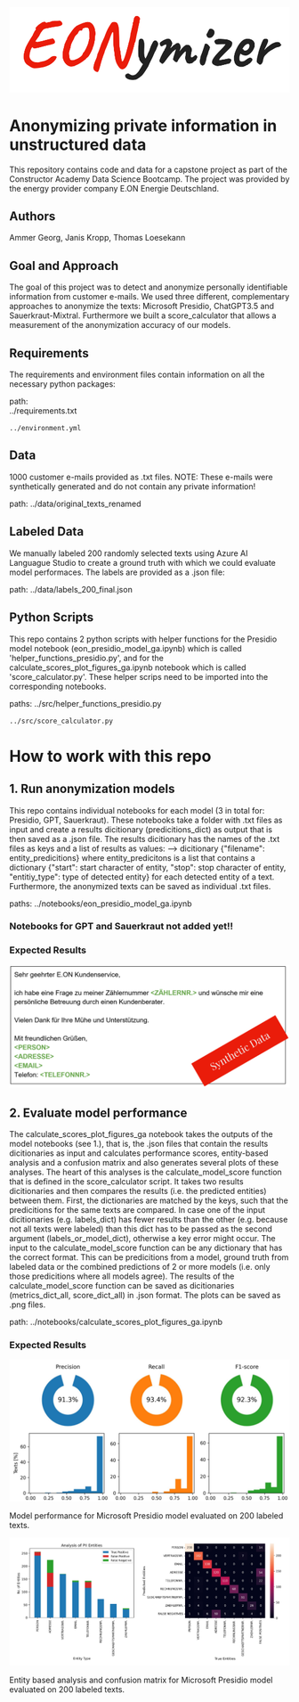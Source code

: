 ![alt text](https://github.com/g-ammer/EONymizer/blob/main/reports/example_figs/eonymizer_logo.png)

# Anonymizing private information in unstructured data


This repository contains code and data for a capstone project as part of the Constructor Academy Data Science Bootcamp.
The project was provided by the energy provider company E.ON Energie Deutschland.

## Authors

Ammer Georg, Janis Kropp, Thomas Loesekann

## Goal and Approach

The goal of this project was to detect and anonymize personally identifiable information from customer e-mails.
We used three different, complementary approaches to anonymize the texts: Microsoft Presidio, ChatGPT3.5 and Sauerkraut-Mixtral.
Furthermore we built a score_calculator that allows a measurement of the anonymization accuracy of our models.

## Requirements

The requirements and environment files contain information on all the necessary python packages:

path:  
	../requirements.txt

	../environment.yml

## Data

1000 customer e-mails provided as .txt files. NOTE: These e-mails were synthetically generated and do not contain any private information!

path:
	../data/original_texts_renamed

## Labeled Data

We manually labeled 200 randomly selected texts using Azure AI Languague Studio to create a ground truth with which we could evaluate model performaces.
The labels are provided as a .json file:

path:
	../data/labels_200_final.json

## Python Scripts

This repo contains 2 python scripts with helper functions for the Presidio model notebook (eon_presidio_model_ga.ipynb) which is called 'helper_functions_presidio.py',
and for the calculate_scores_plot_figures_ga.ipynb notebook which is called 'score_calculator.py'.
These helper scrips need to be imported into the corresponding notebooks.

paths: 
	../src/helper_functions_presidio.py

	../src/score_calculator.py


# How to work with this repo

## 1. Run anonymization models
This repo contains individual notebooks for each model (3 in total for: Presidio, GPT, Sauerkraut).
These notebooks take a folder with .txt files as input and create a results dicitionary (predicitions_dict) as output that is then saved as a .json file.
The results dicitionary has the names of the .txt files as keys and a list of results as values:
--> dicitionary {"filename": entity_predicitions} where entity_predicitons is a list that contains a dictionary 
{"start": start character of entity, "stop": stop character of entity, "entitiy_type": type of detected entity} for each detected entity of a text.
Furthermore, the anonymized texts can be saved as individual .txt files.

paths:
	../notebooks/eon_presidio_model_ga.ipynb

### Notebooks for GPT and Sauerkraut not added yet!!


### Expected Results

![alt text](https://github.com/g-ammer/EONymizer/blob/main/reports/example_figs/example_email.png)


## 2. Evaluate model performance
The calculate_scores_plot_figures_ga notebook takes the outputs of the model notebooks (see 1.), that is, the .json files that contain the results dicitionaries
as input and calculates performance scores, entity-based analysis and a confusion matrix and also generates several plots of these analyses.
The heart of this analyses is the calculate_model_score function that is defined in the score_calculator script. It takes two results dicitionaries and then compares
the results (i.e. the predicted entities) between them. First, the dictionaries are matched by the keys, such that the predicitions for the same texts are compared.
In case one of the input dicitionaries (e.g. labels_dict) has fewer results than the other (e.g. because not all texts were labeled)
than this dict has to be passed as the second argument (labels_or_model_dict), otherwise a key error might occur.
The input to the calculate_model_score function can be any dictionary that has the correct format. This can be predicitions from a model, ground truth from labeled data
or the combined predictions of 2 or more models (i.e. only those predicitions where all models agree). 
The results of the calculate_model_score function can be saved as dicitionaries (metrics_dict_all, score_dict_all) in .json format.
The plots can be saved as .png files.

path:
	../notebooks/calculate_scores_plot_figures_ga.ipynb	

### Expected Results

![alt text](https://github.com/g-ammer/EONymizer/blob/main/reports/example_figs/scores_presidio.png)

Model performance for Microsoft Presidio model evaluated on 200 labeled texts.



![alt text](https://github.com/g-ammer/EONymizer/blob/main/reports/example_figs/entities_cm_presidio.png)

Entity based analysis and confusion matrix for Microsoft Presidio model evaluated on 200 labeled texts.






